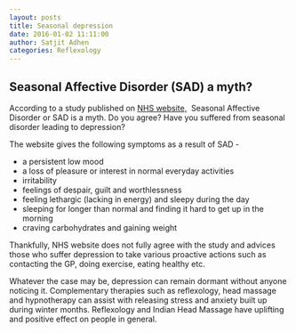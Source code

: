 ```yaml
---
layout: posts
title: Seasonal depression
date: 2016-01-02 11:11:00
author: Satjit Adhen
categories: Reflexology
---
```


<h2>Seasonal Affective Disorder (SAD) a myth?</h2>

<p>According to a study published on <a href="http://www.nhs.uk/news/2016/01January/Pages/Seasonal-affective-disorder-may-be-a-myth-study-argues.aspx" title="Seasonal Affective Disorder" target="_blank">NHS website,</a> &nbsp;Seasonal Affective Disorder or SAD is a myth. Do you agree? Have you suffered from seasonal disorder leading to depression?&nbsp;</p>

<p>The website gives the following symptoms as a result of SAD -</p>

<ul>
	<li><i class="fa fa-check"></i>a persistent low mood</li>
	<li><i class="fa fa-check"></i>a loss of pleasure or interest in normal everyday activities</li>
	<li><i class="fa fa-check"></i>irritability</li>
	<li><i class="fa fa-check"></i>feelings of despair, guilt and worthlessness</li>
	<li><i class="fa fa-check"></i>feeling lethargic (lacking in energy) and sleepy during the day</li>
	<li><i class="fa fa-check"></i>sleeping for longer than normal and finding it hard to get up in the morning</li>
	<li><i class="fa fa-check"></i>craving&nbsp;carbohydrates&nbsp;and gaining weight</li>
</ul>

<p>Thankfully, NHS website does not fully agree with the study and advices those who suffer depression to take various proactive actions such as contacting the GP, doing exercise, eating healthy etc.</p>

<p>Whatever the case may be, depression can remain dormant without anyone noticing it. Complementary therapies such as reflexology, head massage and hypnotherapy can assist with releasing stress and anxiety built up during winter months. Reflexology and Indian Head Massage have uplifting and positive effect on people in general.</p>
